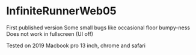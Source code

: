 # InfiniteRunnerWeb05
First published version
Some small bugs like occasional floor bumpy-ness
Does not work in fullscreen (UI off)

Tested on 2019 Macbook pro 13 inch, chrome and safari

